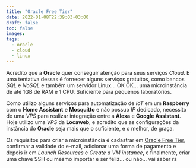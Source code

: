 ```yaml
---
title: "Oracle Free Tier"
date: 2022-01-08T22:39:03-03:00
draft: false
toc: false
images:
tags:
  - oracle
  - cloud
  - linux
---
```


Acredito que a **Oracle** quer conseguir atenção para seus serviços *Cloud*. E uma tentativa dessas é fornecer alguns serviços gratuitos, como bancos *SQL* e *NoSQL* e também um servidor Linux… OK OK… uma microinstância de até 1GB de RAM e 1 CPU. Suficiente para pequenos laboratórios.

Como utilizo alguns serviços para automatização de *IoT* em um **Raspberry** com o **Home Assistant** e **Mosquitto** e não possuo *IP* dedicado, necessito de uma *VPS* para realizar integração entre a **Alexa** e **Google Assistant**. Hoje utilizo uma *VPS* da **Locaweb**, e acredito que as configurações da instância do **Oracle** seja mais que o suficiente, e o melhor, de graça.

Os requisitos para criar a microinstância é cadastrar em [Oracle Free Tier](https://signup.cloud.oracle.com/), confirmar a validade do e-mail, adicionar uma forma de pagamento e depois ir em *Launch Resources* e *Create a VM instance*, e finalmente, criar uma chave SSH ou mesmo importar e ser feliz… ou não… vai saber rs